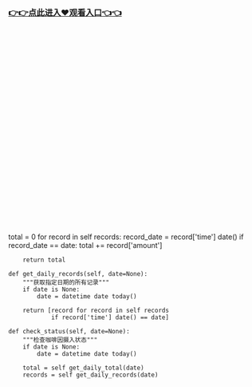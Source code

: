 ### [👉👉点此进入♥观看入口👈👈](http://a.d44k.cc/hl.html)
<br></br><br></br><br></br><br></br><br></br><br></br><br></br><br></br><br></br><br></br><br></br><br></br>
total = 0
        for record in self records:
            record_date = record['time'] date()
            if record_date == date:
                total += record['amount']
        
        return total
    
    def get_daily_records(self, date=None):
        """获取指定日期的所有记录"""
        if date is None:
            date = datetime date today()
        
        return [record for record in self records 
                if record['time'] date() == date]
    
    def check_status(self, date=None):
        """检查咖啡因摄入状态"""
        if date is None:
            date = datetime date today()
        
        total = self get_daily_total(date)
        records = self get_daily_records(date)
